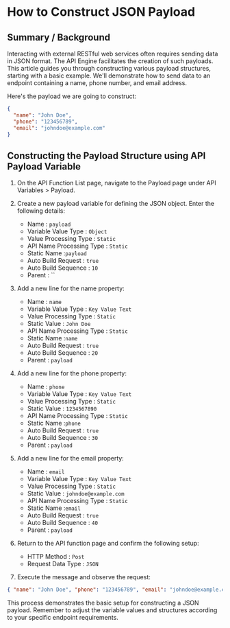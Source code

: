 # How to Construct JSON Payload

## Summary / Background

Interacting with external RESTful web services often requires sending data in JSON format. The API Engine facilitates the creation of such payloads. This article guides you through constructing various payload structures, starting with a basic example. We'll demonstrate how to send data to an endpoint containing a name, phone number, and email address.

Here's the payload we are going to construct:

```json
{
  "name": "John Doe",
  "phone": "123456789",
  "email": "johndoe@example.com"
}
```

## Constructing the Payload Structure using API Payload Variable

1. On the API Function List page, navigate to the Payload page under API Variables > Payload.
1. Create a new payload variable for defining the JSON object. Enter the following details:

   - Name : `payload`
   - Variable Value Type : `Object`
   - Value Processing Type : `Static`
   - API Name Processing Type : `Static`
   - Static Name :`payload`
   - Auto Build Request : `true`
   - Auto Build Sequence : `10`
   - Parent : ``

1. Add a new line for the name property:

   - Name : `name`
   - Variable Value Type : `Key Value Text`
   - Value Processing Type : `Static`
   - Static Value : `John Doe`
   - API Name Processing Type : `Static`
   - Static Name :`name`
   - Auto Build Request : `true`
   - Auto Build Sequence : `20`
   - Parent : `payload`

1. Add a new line for the phone property:

   - Name : `phone`
   - Variable Value Type : `Key Value Text`
   - Value Processing Type : `Static`
   - Static Value : `1234567890`
   - API Name Processing Type : `Static`
   - Static Name :`phone`
   - Auto Build Request : `true`
   - Auto Build Sequence : `30`
   - Parent : `payload`

1. Add a new line for the email property:

   - Name : `email`
   - Variable Value Type : `Key Value Text`
   - Value Processing Type : `Static`
   - Static Value : `johndoe@example.com`
   - API Name Processing Type : `Static`
   - Static Name :`email`
   - Auto Build Request : `true`
   - Auto Build Sequence : `40`
   - Parent : `payload`

1. Return to the API function page and confirm the following setup:

   - HTTP Method : `Post`
   - Request Data Type : `JSON`

1. Execute the message and observe the request:

```json
{ "name": "John Doe", "phone": "123456789", "email": "johndoe@example.com" }
```

This process demonstrates the basic setup for constructing a JSON payload. Remember to adjust the variable values and structures according to your specific endpoint requirements.
